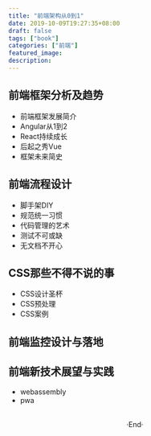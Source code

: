 ```yaml
---
title: "前端架构从0到1"
date: 2019-10-09T19:27:35+08:00
draft: false
tags: ["book"]
categories: ["前端"]
featured_image: 
description: 
---
```

## 前端框架分析及趋势

- 前端框架发展简介
- Angular从1到2
- React持续成长
- 后起之秀Vue
- 框架未来简史

## 前端流程设计

- 脚手架DIY
- 规范统一习惯
- 代码管理的艺术
- 测试不可或缺
- 无文档不开心

## CSS那些不得不说的事

- CSS设计圣杯
- CSS预处理
- CSS案例

## 前端监控设计与落地

## 前端新技术展望与实践

- webassembly
- pwa

<br>

<center>  ·End·  </center>